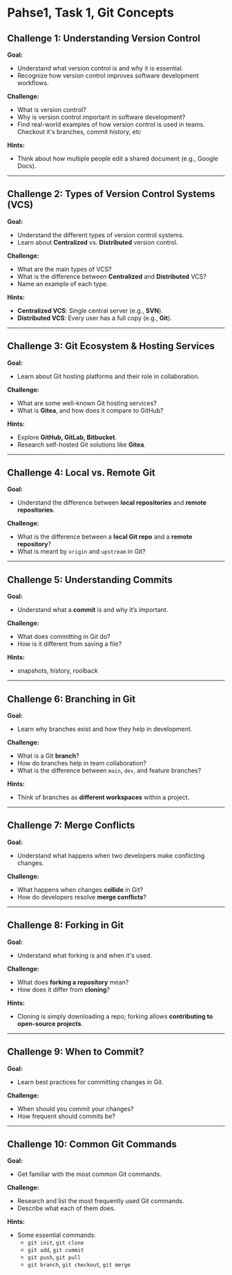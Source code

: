 # Pahse1, Task 1, Git Concepts


## Challenge 1: Understanding Version Control  
**Goal:**  
- Understand what version control is and why it is essential.  
- Recognize how version control improves software development workflows.  

**Challenge:**  
- What is version control?  
- Why is version control important in software development?  
- Find real-world examples of how version control is used in teams. Checkout it's branches, commit history, etc

**Hints:**  
- Think about how multiple people edit a shared document (e.g., Google Docs).  

---

## Challenge 2: Types of Version Control Systems (VCS)  
**Goal:**  
- Understand the different types of version control systems.  
- Learn about **Centralized** vs. **Distributed** version control.  

**Challenge:**  
- What are the main types of VCS?  
- What is the difference between **Centralized** and **Distributed** VCS?  
- Name an example of each type.  

**Hints:**  
- **Centralized VCS**: Single central server (e.g., **SVN**).  
- **Distributed VCS**: Every user has a full copy (e.g., **Git**).  

---

## Challenge 3: Git Ecosystem & Hosting Services  
**Goal:**  
- Learn about Git hosting platforms and their role in collaboration.  

**Challenge:**  
- What are some well-known Git hosting services?  
- What is **Gitea**, and how does it compare to GitHub?  

**Hints:**  
- Explore **GitHub, GitLab, Bitbucket**.  
- Research self-hosted Git solutions like **Gitea**.  

---

## Challenge 4: Local vs. Remote Git  
**Goal:**  
- Understand the difference between **local repositories** and **remote repositories**.  

**Challenge:**  
- What is the difference between a **local Git repo** and a **remote repository**?  
- What is meant by `origin` and `upstream` in Git?    

---

## Challenge 5: Understanding Commits  
**Goal:**  
- Understand what a **commit** is and why it’s important.  

**Challenge:**  
- What does committing in Git do?  
- How is it different from saving a file?  

**Hints:**  
- snapshots, history, roolback

---

## Challenge 6: Branching in Git  
**Goal:**  
- Learn why branches exist and how they help in development.  

**Challenge:**  
- What is a Git **branch**?  
- How do branches help in team collaboration?  
- What is the difference between `main`, `dev`, and feature branches?  

**Hints:**  
- Think of branches as **different workspaces** within a project.  

---

## Challenge 7: Merge Conflicts  
**Goal:**  
- Understand what happens when two developers make conflicting changes.  

**Challenge:**  
- What happens when changes **collide** in Git?  
- How do developers resolve **merge conflicts**?  

---

## Challenge 8: Forking in Git  
**Goal:**  
- Understand what forking is and when it's used.  

**Challenge:**  
- What does **forking a repository** mean?  
- How does it differ from **cloning**?  

**Hints:**  
- Cloning is simply downloading a repo; forking allows **contributing to open-source projects**.  

---

## Challenge 9: When to Commit?  
**Goal:**  
- Learn best practices for committing changes in Git.  

**Challenge:**  
- When should you commit your changes?  
- How frequent should commits be?  

---

## Challenge 10: Common Git Commands  
**Goal:**  
- Get familiar with the most common Git commands.  

**Challenge:**  
- Research and list the most frequently used Git commands.  
- Describe what each of them does.  

**Hints:**  
- Some essential commands:  
  - `git init`, `git clone`  
  - `git add`, `git commit`  
  - `git push`, `git pull`  
  - `git branch`, `git checkout`, `git merge`  
